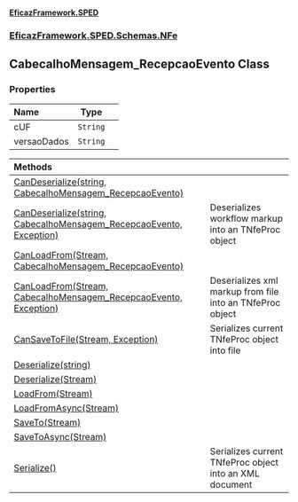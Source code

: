 #### [EficazFramework.SPED](EficazFrameworkSPED.md 'EficazFramework SPED')
### [EficazFramework.SPED.Schemas.NFe](EficazFramework.SPED.Schemas.NFe.md 'EficazFramework.SPED.Schemas.NFe')

## CabecalhoMensagem_RecepcaoEvento Class
### Properties

| Name | Type | |
| :--- | :---: | :--- |
| cUF | `String` |  |
| versaoDados | `String` |  |

| Methods | |
| :--- | :--- |
| [CanDeserialize(string, CabecalhoMensagem_RecepcaoEvento)](EficazFramework.SPED.Schemas.NFe/CabecalhoMensagem_RecepcaoEvento/CanDeserialize(string,CabecalhoMensagem_RecepcaoEvento).md 'EficazFramework.SPED.Schemas.NFe.CabecalhoMensagem_RecepcaoEvento.CanDeserialize(string, EficazFramework.SPED.Schemas.NFe.CabecalhoMensagem_RecepcaoEvento)') | |
| [CanDeserialize(string, CabecalhoMensagem_RecepcaoEvento, Exception)](EficazFramework.SPED.Schemas.NFe/CabecalhoMensagem_RecepcaoEvento/CanDeserialize(string,CabecalhoMensagem_RecepcaoEvento,Exception).md 'EficazFramework.SPED.Schemas.NFe.CabecalhoMensagem_RecepcaoEvento.CanDeserialize(string, EficazFramework.SPED.Schemas.NFe.CabecalhoMensagem_RecepcaoEvento, System.Exception)') | Deserializes workflow markup into an TNfeProc object |
| [CanLoadFrom(Stream, CabecalhoMensagem_RecepcaoEvento)](EficazFramework.SPED.Schemas.NFe/CabecalhoMensagem_RecepcaoEvento/CanLoadFrom(Stream,CabecalhoMensagem_RecepcaoEvento).md 'EficazFramework.SPED.Schemas.NFe.CabecalhoMensagem_RecepcaoEvento.CanLoadFrom(System.IO.Stream, EficazFramework.SPED.Schemas.NFe.CabecalhoMensagem_RecepcaoEvento)') | |
| [CanLoadFrom(Stream, CabecalhoMensagem_RecepcaoEvento, Exception)](EficazFramework.SPED.Schemas.NFe/CabecalhoMensagem_RecepcaoEvento/CanLoadFrom(Stream,CabecalhoMensagem_RecepcaoEvento,Exception).md 'EficazFramework.SPED.Schemas.NFe.CabecalhoMensagem_RecepcaoEvento.CanLoadFrom(System.IO.Stream, EficazFramework.SPED.Schemas.NFe.CabecalhoMensagem_RecepcaoEvento, System.Exception)') | Deserializes xml markup from file into an TNfeProc object |
| [CanSaveToFile(Stream, Exception)](EficazFramework.SPED.Schemas.NFe/CabecalhoMensagem_RecepcaoEvento/CanSaveToFile(Stream,Exception).md 'EficazFramework.SPED.Schemas.NFe.CabecalhoMensagem_RecepcaoEvento.CanSaveToFile(System.IO.Stream, System.Exception)') | Serializes current TNfeProc object into file |
| [Deserialize(string)](EficazFramework.SPED.Schemas.NFe/CabecalhoMensagem_RecepcaoEvento/Deserialize(string).md 'EficazFramework.SPED.Schemas.NFe.CabecalhoMensagem_RecepcaoEvento.Deserialize(string)') | |
| [Deserialize(Stream)](EficazFramework.SPED.Schemas.NFe/CabecalhoMensagem_RecepcaoEvento/Deserialize(Stream).md 'EficazFramework.SPED.Schemas.NFe.CabecalhoMensagem_RecepcaoEvento.Deserialize(System.IO.Stream)') | |
| [LoadFrom(Stream)](EficazFramework.SPED.Schemas.NFe/CabecalhoMensagem_RecepcaoEvento/LoadFrom(Stream).md 'EficazFramework.SPED.Schemas.NFe.CabecalhoMensagem_RecepcaoEvento.LoadFrom(System.IO.Stream)') | |
| [LoadFromAsync(Stream)](EficazFramework.SPED.Schemas.NFe/CabecalhoMensagem_RecepcaoEvento/LoadFromAsync(Stream).md 'EficazFramework.SPED.Schemas.NFe.CabecalhoMensagem_RecepcaoEvento.LoadFromAsync(System.IO.Stream)') | |
| [SaveTo(Stream)](EficazFramework.SPED.Schemas.NFe/CabecalhoMensagem_RecepcaoEvento/SaveTo(Stream).md 'EficazFramework.SPED.Schemas.NFe.CabecalhoMensagem_RecepcaoEvento.SaveTo(System.IO.Stream)') | |
| [SaveToAsync(Stream)](EficazFramework.SPED.Schemas.NFe/CabecalhoMensagem_RecepcaoEvento/SaveToAsync(Stream).md 'EficazFramework.SPED.Schemas.NFe.CabecalhoMensagem_RecepcaoEvento.SaveToAsync(System.IO.Stream)') | |
| [Serialize()](EficazFramework.SPED.Schemas.NFe/CabecalhoMensagem_RecepcaoEvento/Serialize().md 'EficazFramework.SPED.Schemas.NFe.CabecalhoMensagem_RecepcaoEvento.Serialize()') | Serializes current TNfeProc object into an XML document |
